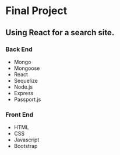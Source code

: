# Final Project
## Using React for a search site.

### Back End
* Mongo
* Mongoose
* React
* Sequelize
* Node.js
* Express
* Passport.js


### Front End
* HTML
* CSS
* Javascript
* Bootstrap


